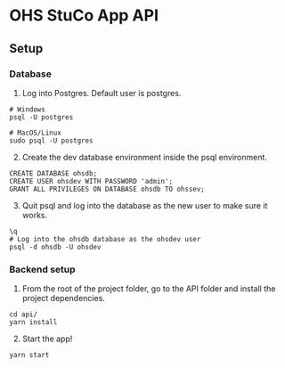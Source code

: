 # OHS StuCo App API

## Setup
### Database
1. Log into Postgres. Default user is postgres.

```
# Windows
psql -U postgres

# MacOS/Linux
sudo psql -U postgres
```

2. Create the dev database environment inside the psql environment.

```
CREATE DATABASE ohsdb;
CREATE USER ohsdev WITH PASSWORD 'admin';
GRANT ALL PRIVILEGES ON DATABASE ohsdb TO ohssev;
```

3. Quit psql and log into the database as the new user to make sure it works.
```
\q
# Log into the ohsdb database as the ohsdev user
psql -d ohsdb -U ohsdev
```

### Backend setup

1. From the root of the project folder, go to the API folder and install the project dependencies.
```
cd api/
yarn install
```

2. Start the app!
```
yarn start
```
